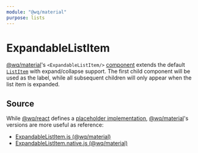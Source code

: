 ```yaml
---
module: "@wq/material"
purpose: lists
---
```


# ExpandableListItem

[@wq/material]'s `<ExpandableListItem/>` [component] extends the default [`ListItem`][ListItem] with expand/collapse support.  The first child component will be used as the label, while all subsequent children will only appear when the list item is expanded.

## Source

While [@wq/react] defines a [placeholder implementation][react-src], [@wq/material]'s versions are more useful as reference:

 * [ExpandableListItem.js (@wq/material)][material-src]
 * [ExpandableListItem.native.js (@wq/material)][material-native-src]

[component]: ./index.md
[@wq/react]: ../@wq/react.md
[@wq/material]: ../@wq/material.md
[ListItem]: ../ListItem.md

[react-src]: https://github.com/wq/wq.app/blob/main/packages/react/src/components/ExpandableListItem.js
[material-src]: https://github.com/wq/wq.app/blob/main/packages/material/src/components/ExpandableListItem.js
[material-native-src]: https://github.com/wq/wq.app/blob/main/packages/material/src/components/ExpandableListItem.native.js
